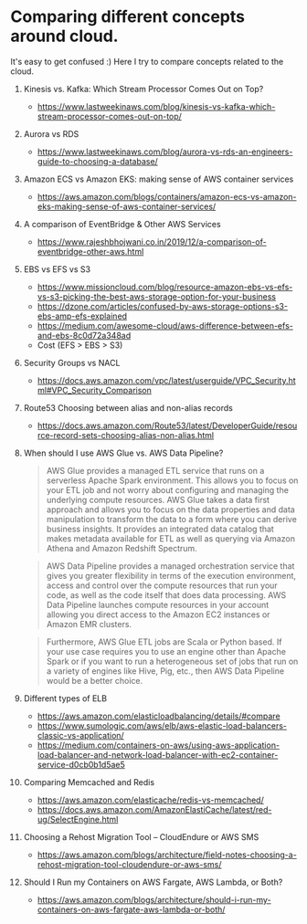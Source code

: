 # Comparing different concepts around cloud.

It's easy to get confused :) Here I try to compare concepts related to the cloud.

1. Kinesis vs. Kafka: Which Stream Processor Comes Out on Top?
    - https://www.lastweekinaws.com/blog/kinesis-vs-kafka-which-stream-processor-comes-out-on-top/

1. Aurora vs RDS
    - https://www.lastweekinaws.com/blog/aurora-vs-rds-an-engineers-guide-to-choosing-a-database/

1. Amazon ECS vs Amazon EKS: making sense of AWS container services
    - https://aws.amazon.com/blogs/containers/amazon-ecs-vs-amazon-eks-making-sense-of-aws-container-services/

1. A comparison of EventBridge & Other AWS Services
    - https://www.rajeshbhojwani.co.in/2019/12/a-comparison-of-eventbridge-other-aws.html

1. EBS vs EFS vs S3
    - https://www.missioncloud.com/blog/resource-amazon-ebs-vs-efs-vs-s3-picking-the-best-aws-storage-option-for-your-business
    - https://dzone.com/articles/confused-by-aws-storage-options-s3-ebs-amp-efs-explained
    - https://medium.com/awesome-cloud/aws-difference-between-efs-and-ebs-8c0d72a348ad
    - Cost (EFS > EBS > S3)

1. Security Groups vs NACL
    - https://docs.aws.amazon.com/vpc/latest/userguide/VPC_Security.html#VPC_Security_Comparison

1. Route53 Choosing between alias and non-alias records
    - https://docs.aws.amazon.com/Route53/latest/DeveloperGuide/resource-record-sets-choosing-alias-non-alias.html

1. When should I use AWS Glue vs. AWS Data Pipeline?

    >AWS Glue provides a managed ETL service that runs on a serverless Apache Spark environment. This allows you to focus on your ETL job and not worry about configuring and managing the underlying compute resources. AWS Glue takes a data first approach and allows you to focus on the data properties and data manipulation to transform the data to a form where you can derive business insights. It provides an integrated data catalog that makes metadata available for ETL as well as querying via Amazon Athena and Amazon Redshift Spectrum.

    >AWS Data Pipeline provides a managed orchestration service that gives you greater flexibility in terms of the execution environment, access and control over the compute resources that run your code, as well as the code itself that does data processing. AWS Data Pipeline launches compute resources in your account allowing you direct access to the Amazon EC2 instances or Amazon EMR clusters.

    >Furthermore, AWS Glue ETL jobs are Scala or Python based. If your use case requires you to use an engine other than Apache Spark or if you want to run a heterogeneous set of jobs that run on a variety of engines like Hive, Pig, etc., then AWS Data Pipeline would be a better choice.

1. Different types of ELB
    - https://aws.amazon.com/elasticloadbalancing/details/#compare
    - https://www.sumologic.com/aws/elb/aws-elastic-load-balancers-classic-vs-application/
    - https://medium.com/containers-on-aws/using-aws-application-load-balancer-and-network-load-balancer-with-ec2-container-service-d0cb0b1d5ae5

1. Comparing Memcached and Redis
   - https://aws.amazon.com/elasticache/redis-vs-memcached/
   - https://docs.aws.amazon.com/AmazonElastiCache/latest/red-ug/SelectEngine.html

1. Choosing a Rehost Migration Tool – CloudEndure or AWS SMS
	- https://aws.amazon.com/blogs/architecture/field-notes-choosing-a-rehost-migration-tool-cloudendure-or-aws-sms/

1. Should I Run my Containers on AWS Fargate, AWS Lambda, or Both?
    - https://aws.amazon.com/blogs/architecture/should-i-run-my-containers-on-aws-fargate-aws-lambda-or-both/